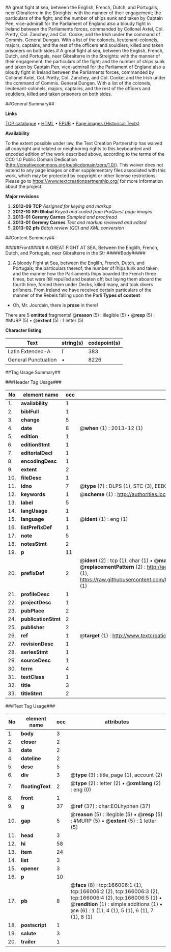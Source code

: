 #A great fight at sea, between the English, French, Dutch, and Portugals, neer Gibralterre in the Streights: with the manner of their engagement; the particulars of the fight; and the number of ships sunk and taken by Captain Pen, vice-admirall for the Parliament of England also a bloudy fight in Ireland between the Parliaments forces, commanded by Collonel Axtel, Col. Pretty, Col. Zanchey, and Col. Cooke; and the Irish under the command of Commis. General Dungan. With a list of the colonels, lieutenant-colonels, majors, captains, and the rest of the officers and souldiers, killed and taken prisoners on both sides.#
A great fight at sea, between the English, French, Dutch, and Portugals, neer Gibralterre in the Streights: with the manner of their engagement; the particulars of the fight; and the number of ships sunk and taken by Captain Pen, vice-admirall for the Parliament of England also a bloudy fight in Ireland between the Parliaments forces, commanded by Collonel Axtel, Col. Pretty, Col. Zanchey, and Col. Cooke; and the Irish under the command of Commis. General Dungan. With a list of the colonels, lieutenant-colonels, majors, captains, and the rest of the officers and souldiers, killed and taken prisoners on both sides.

##General Summary##

**Links**

[TCP catalogue](http://www.ota.ox.ac.uk/tcp/)  • 
[HTML](http://tei.it.ox.ac.uk/tcp/Texts-HTML/free/A85/A85593.html)  • 
[EPUB](http://tei.it.ox.ac.uk/tcp/Texts-EPUB/free/A85/A85593.epub) • 
[Page images (Historical Texts)](https://historicaltexts.jisc.ac.uk/eebo-99862667e)

**Availability**

To the extent possible under law, the Text Creation Partnership has waived all copyright and related or neighboring rights to this keyboarded and encoded edition of the work described above, according to the terms of the CC0 1.0 Public Domain Dedication (http://creativecommons.org/publicdomain/zero/1.0/). This waiver does not extend to any page images or other supplementary files associated with this work, which may be protected by copyright or other license restrictions. Please go to https://www.textcreationpartnership.org/ for more information about the project.

**Major revisions**

1. __2012-09__ __TCP__ *Assigned for keying and markup*
1. __2012-10__ __SPi Global__ *Keyed and coded from ProQuest page images*
1. __2013-01__ __Geremy Carnes__ *Sampled and proofread*
1. __2013-01__ __Geremy Carnes__ *Text and markup reviewed and edited*
1. __2013-02__ __pfs__ *Batch review (QC) and XML conversion*

##Content Summary##

#####Front#####
A GREAT FIGHT AT SEA, Between the Engliſh, French, Dutch, and Portugals, neer Gibralterre in the Str
#####Body#####

1. A bloody Fight at Sea, between the Engliſh, French, Dutch, and Portugals; the particulars thereof, the number of ſhips ſunk and taken; and the manner how the Parliaments ſhips boarded the French three times, but were ſtill repulſed and beaten off; but laying them aboard the fourth time, forced them under Decks, killed many, and took divers priſoners.
From Ireland we have received certain particulars of the manner of the Rebels falling upon the Parli
**Types of content**

  * Oh, Mr. Jourdain, there is **prose** in there!

There are 5 **omitted** fragments! 
 @__reason__ (5) : illegible (5)  •  @__resp__ (5) : #MURP (5)  •  @__extent__ (5) : 1 letter (5)

**Character listing**


|Text|string(s)|codepoint(s)|
|---|---|---|
|Latin Extended-A|ſ|383|
|General Punctuation|•|8226|

##Tag Usage Summary##

###Header Tag Usage###

|No|element name|occ|attributes|
|---|---|---|---|
|1.|__availability__|1||
|2.|__biblFull__|1||
|3.|__change__|5||
|4.|__date__|8| @__when__ (1) : 2013-12 (1)|
|5.|__edition__|1||
|6.|__editionStmt__|1||
|7.|__editorialDecl__|1||
|8.|__encodingDesc__|1||
|9.|__extent__|2||
|10.|__fileDesc__|1||
|11.|__idno__|7| @__type__ (7) : DLPS (1), STC (3), EEBO-CITATION (1), PROQUEST (1), VID (1)|
|12.|__keywords__|1| @__scheme__ (1) : http://authorities.loc.gov/ (1)|
|13.|__label__|5||
|14.|__langUsage__|1||
|15.|__language__|1| @__ident__ (1) : eng (1)|
|16.|__listPrefixDef__|1||
|17.|__note__|5||
|18.|__notesStmt__|2||
|19.|__p__|11||
|20.|__prefixDef__|2| @__ident__ (2) : tcp (1), char (1)  •  @__matchPattern__ (2) : ([0-9\-]+):([0-9IVX]+) (1), (.+) (1)  •  @__replacementPattern__ (2) : http://eebo.chadwyck.com/downloadtiff?vid=$1&page=$2 (1), https://raw.githubusercontent.com/textcreationpartnership/Texts/master/tcpchars.xml#$1 (1)|
|21.|__profileDesc__|1||
|22.|__projectDesc__|1||
|23.|__pubPlace__|2||
|24.|__publicationStmt__|2||
|25.|__publisher__|2||
|26.|__ref__|1| @__target__ (1) : http://www.textcreationpartnership.org/docs/. (1)|
|27.|__revisionDesc__|1||
|28.|__seriesStmt__|1||
|29.|__sourceDesc__|1||
|30.|__term__|4||
|31.|__textClass__|1||
|32.|__title__|3||
|33.|__titleStmt__|2||


###Text Tag Usage###

|No|element name|occ|attributes|
|---|---|---|---|
|1.|__body__|3||
|2.|__closer__|2||
|3.|__date__|2||
|4.|__dateline__|2||
|5.|__desc__|5||
|6.|__div__|3| @__type__ (3) : title_page (1), account (2)|
|7.|__floatingText__|2| @__type__ (2) : letter (2)  •  @__xml:lang__ (2) : eng (0)|
|8.|__front__|1||
|9.|__g__|37| @__ref__ (37) : char:EOLhyphen (37)|
|10.|__gap__|5| @__reason__ (5) : illegible (5)  •  @__resp__ (5) : #MURP (5)  •  @__extent__ (5) : 1 letter (5)|
|11.|__head__|3||
|12.|__hi__|58||
|13.|__item__|24||
|14.|__list__|3||
|15.|__opener__|3||
|16.|__p__|10||
|17.|__pb__|8| @__facs__ (8) : tcp:166006:1 (1), tcp:166006:2 (2), tcp:166006:3 (2), tcp:166006:4 (2), tcp:166006:5 (1)  •  @__rendition__ (1) : simple:additions (1)  •  @__n__ (6) : 1 (1), 4 (1), 5 (1), 6 (1), 7 (1), 8 (1)|
|18.|__postscript__|1||
|19.|__salute__|3||
|20.|__trailer__|1||
